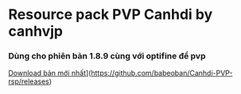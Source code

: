 # Resource pack PVP Canhdi by canhvjp

### Dùng cho phiên bản 1.8.9 cùng với optifine để pvp
[Download bản mới nhất](https://cdn.pixabay.com/photo/2016/02/08/19/52/button-1187460_960_720.png)](https://github.com/babeoban/Canhdi-PVP-rsp/releases)
